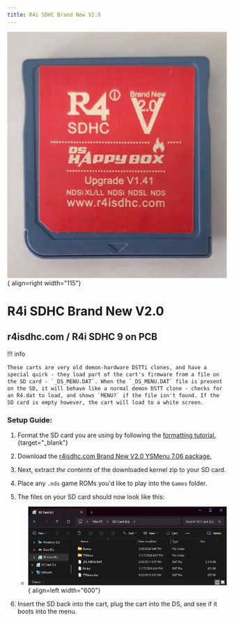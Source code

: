 ```yaml
---
title: R4i SDHC Brand New V2.0
---
```


![R4i SDHC Brand New V2.0](../images/v2_0.png){ align=right width="115"}
# R4i SDHC Brand New V2.0
## r4isdhc.com / R4i SDHC 9 on PCB

!!! info

    These carts are very old demon-hardware DSTTi clones, and have a special quirk - they load part of the cart's firmware from a file on the SD card - `_DS_MENU.DAT`. When the `_DS_MENU.DAT` file is present on the SD, it will behave like a normal demon DSTT clone - checks for an R4.dat to load, and shows `MENU?` if the file isn't found. If the SD card is empty however, the cart will load to a white screen.

### Setup Guide:

1. Format the SD card you are using by following the [formatting tutorial.](../tutorials/formatting.md){target="_blank"}

1. Download the [r4isdhc.com Brand New V2.0 YSMenu 7.06 package.](https://github.com/Sanrax/YSMenu-Custom-Packages/releases/download/v7.06/r4isdhc.com_Brand-New_V2.0_YSMenu_7.06.zip)

1. Next, extract *the contents* of the downloaded kernel zip to your SD card.

1. Place any `.nds` game ROMs you'd like to play into the `Games` folder.

1. The files on your SD card should now look like this:

    - ![R4 V2.0](../images/SD_Files/V2.0_Brand_New/V2.0.png){ align=left width="600"}

1. Insert the SD back into the cart, plug the cart into the DS, and see if it boots into the menu.